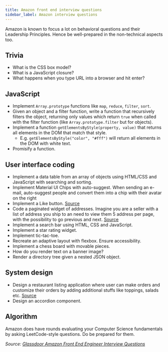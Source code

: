 ```yaml
---
title: Amazon front end interview questions
sidebar_label: Amazon interview questions
---
```


Amazon is known to focus a lot on behavioral questions and their Leadership Principles. Hence be well-prepared in the non-technical aspects too.

## Trivia

- What is the CSS box model?
- What is a JavaScript closure?
- What happens when you type URL into a browser and hit enter?

## JavaScript

- Implement `Array.prototype` functions like `map`, `reduce`, `filter`, `sort`.
- Given an object and a filter function, write a function that recursively filters the object, returning only values which return `true` when called with the filter function (like `Array.prototype.filter` but for objects).
- Implement a function `getElementsByStyle(property, value)` that returns all elements in the DOM that match that style.
  - E.g. `getElementsByStyle("color", "#fff")` will return all elements in the DOM with white text.
- Promisify a function.

## User interface coding

- Implement a data table from an array of objects using HTML/CSS and JavaScript with searching and sorting.
- Implement Material UI Chips with auto-suggest. When sending an e-mail, auto-suggest people and convert them into a chip with their avatar on the right
- Implement a Like button. [Source](https://leetcode.com/discuss/interview-question/1719943/Amazon-or-Phone-Screen-or-FEE-L5-or-Like-Button)
- Code a paginated widget of addresses. Imagine you are a seller with a list of address you ship to an need to view them 5 address per page, with the possibility to go previous and next. [Source](<https://leetcode.com/discuss/interview-question/1984996/Amazon-Virtual-Onsite-April-2022-FrontEnd-Engineer-II-(L5)Vancouver-Offer>)
- Implement a search bar using HTML, CSS and JavaScript.
- Implement a star rating widget.
- Implement tic-tac-toe.
- Recreate an adaptive layout with flexbox. Ensure accessibility.
- Implement a chess board with movable pieces.
- How do you render text on a banner image?
- Render a directory tree given a nested JSON object.

## System design

- Design a restaurant listing application where user can make orders and customize their orders by adding additional stuffs like toppings, salads etc. [Source](<https://leetcode.com/discuss/interview-question/1984996/Amazon-Virtual-Onsite-April-2022-FrontEnd-Engineer-II-(L5)Vancouver-Offer>)
- Design an accordion component.

## Algorithm

Amazon does have rounds evaluating your Computer Science fundamentals by asking LeetCode-style questions. Do be prepared for them.

_Source: [Glassdoor Amazon Front End Engineer Interview Questions](https://www.glassdoor.sg/Interview/Amazon-Front-End-Engineer-Interview-Questions-EI_IE6036.0,6_KO7,25.htm)_
